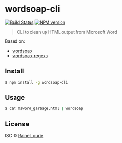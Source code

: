 # wordsoap-cli
[![Build Status](https://travis-ci.org/metaraine/wordsoap-cli.svg?branch=master)](https://travis-ci.org/metaraine/wordsoap-cli)
[![NPM version](https://badge.fury.io/js/wordsoap-cli.svg)](http://badge.fury.io/js/wordsoap-cli)

> CLI to clean up HTML output from Microsoft Word

Based on:

- [wordsoap](https://github.com/metaraine/wordsoap)
- [wordsoap-regexp](https://github.com/metaraine/wordsoap-regexp)

## Install

```sh
$ npm install -g wordsoap-cli
```


## Usage

```sh
$ cat msword_garbage.html | wordsoap
```


## License

ISC © [Raine Lourie](https://github.com/metaraine)
